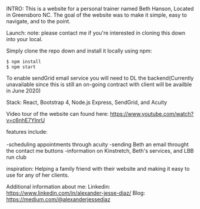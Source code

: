 INTRO:
This is a website for a personal trainer named Beth Hanson, Located in Greensboro NC. The goal of the website was to make it simple, easy to navigate, and to the point.

Launch:
note: please contact me if you're interested in cloning this down into your local.


Simply clone the repo down and install it locally using npm:

``` 
$ npm install
$ npm start
```
To enable sendGrid email service you will need to DL the backend(Currently unavailable since this is still an on-going contract with client will be availble in June 2020)

Stack: React, Bootstrap 4, Node.js Express, SendGrid, and Acuity

Video tour of the website can found here: https://www.youtube.com/watch?v=c6nhE7YInrU

features include: <br></br>
-scheduling appointments through acuity
-sending Beth an email throught the contact me buttons
-information on Kinstretch, Beth's services, and LBB run club

inspiration:
Helping a family friend with their website and making it easy to use for any of her clients.

Additional information about me:
Linkedin: https://www.linkedin.com/in/alexander-jesse-diaz/
Blog: https://medium.com/@alexanderjessediaz

